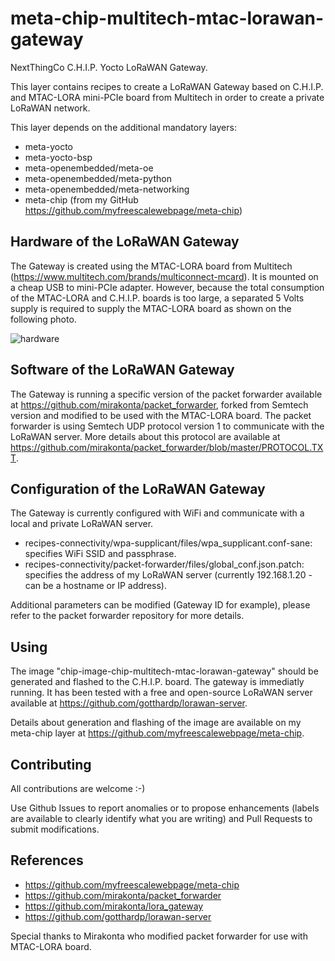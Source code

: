 meta-chip-multitech-mtac-lorawan-gateway
==

NextThingCo C.H.I.P. Yocto LoRaWAN Gateway.

This layer contains recipes to create a LoRaWAN Gateway based on C.H.I.P. and MTAC-LORA mini-PCIe board from Multitech in order to create a private LoRaWAN network.

This layer depends on the additional mandatory layers:
* meta-yocto
* meta-yocto-bsp
* meta-openembedded/meta-oe
* meta-openembedded/meta-python
* meta-openembedded/meta-networking
* meta-chip (from my GitHub https://github.com/myfreescalewebpage/meta-chip)


Hardware of the LoRaWAN Gateway
--

The Gateway is created using the MTAC-LORA board from Multitech (https://www.multitech.com/brands/multiconnect-mcard). It is mounted on a cheap USB to mini-PCIe adapter. However, because the total consumption of the MTAC-LORA and C.H.I.P. boards is too large, a separated 5 Volts supply is required to supply the MTAC-LORA board as shown on the following photo.

![hardware](https://github.com/myfreescalewebpage/meta-chip-multitech-mtac-lorawan-gateway/blob/master/hardware.jpg)


Software of the LoRaWAN Gateway
--

The Gateway is running a specific version of the packet forwarder available at https://github.com/mirakonta/packet_forwarder, forked from Semtech version and modified to be used with the MTAC-LORA board. The packet forwarder is using Semtech UDP protocol version 1 to communicate with the LoRaWAN server. More details about this protocol are available at https://github.com/mirakonta/packet_forwarder/blob/master/PROTOCOL.TXT.


Configuration of the LoRaWAN Gateway
--

The Gateway is currently configured with WiFi and communicate with a local and private LoRaWAN server.
* recipes-connectivity/wpa-supplicant/files/wpa_supplicant.conf-sane: specifies WiFi SSID and passphrase.
* recipes-connectivity/packet-forwarder/files/global_conf.json.patch: specifies the address of my LoRaWAN server (currently 192.168.1.20 - can be a hostname or IP address).

Additional parameters can be modified (Gateway ID for example), please refer to the packet forwarder repository for more details.


Using
--

The image "chip-image-chip-multitech-mtac-lorawan-gateway" should be generated and flashed to the C.H.I.P. board. The gateway is immediatly running. It has been tested with a free and open-source LoRaWAN server available at https://github.com/gotthardp/lorawan-server.

Details about generation and flashing of the image are available on my meta-chip layer at https://github.com/myfreescalewebpage/meta-chip.


Contributing
--

All contributions are welcome :-)

Use Github Issues to report anomalies or to propose enhancements (labels are available to clearly identify what you are writing) and Pull Requests to submit modifications.


References
--

* https://github.com/myfreescalewebpage/meta-chip
* https://github.com/mirakonta/packet_forwarder
* https://github.com/mirakonta/lora_gateway
* https://github.com/gotthardp/lorawan-server

Special thanks to Mirakonta who modified packet forwarder for use with MTAC-LORA board.

